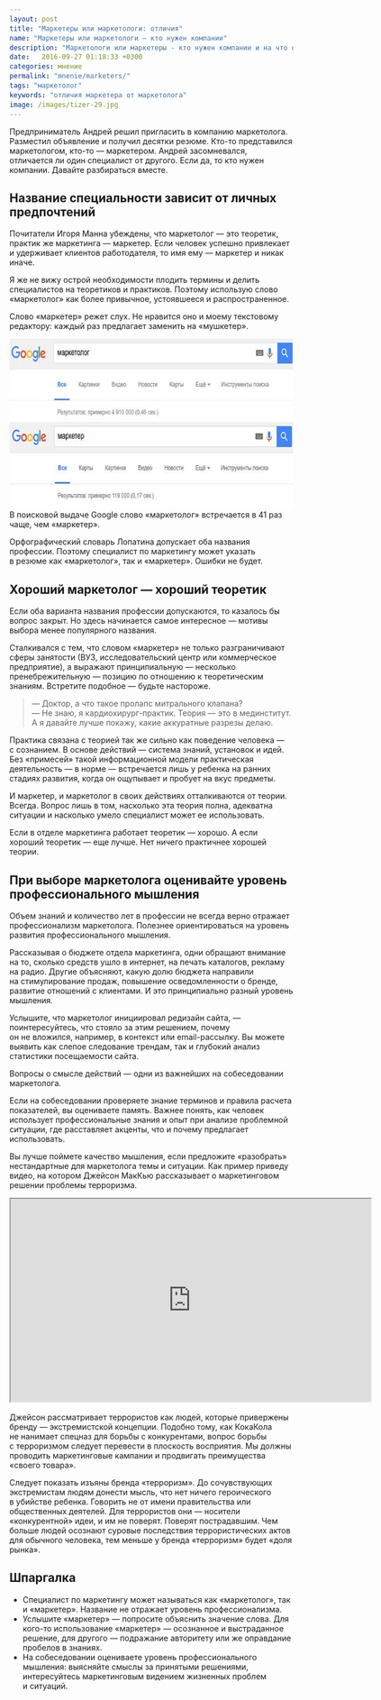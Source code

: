 ```yaml
---
layout: post
title: "Маркетеры или маркетологи: отличия"
name: "Маркетеры или маркетологи — кто нужен компании"
description: "Маркетологи или маркетеры - кто нужен компании и на что обратить внимание при выборе сильного специалиста по маркетингу."
date:   2016-09-27 01:18:33 +0300
categories: мнение
permalink: "mnenie/marketers/"
tags: "маркетолог"
keywords: "отличия маркетера от маркетолога"
image: /images/tizer-29.jpg
---
```


<p>Предприниматель Андрей решил пригласить в&nbsp;компанию маркетолога. Разместил объявление и&nbsp;получил десятки резюме. Кто-то представился маркетологом, кто-то&nbsp;— маркетером. Андрей засомневался, отличается&nbsp;ли один специалист от&nbsp;другого. Если&nbsp;да, то&nbsp;кто нужен компании. Давайте разбираться вместе.</p><!--more-->
<h2>Название специальности зависит от&nbsp;личных предпочтений</h2>
<p>Почитатели Игоря Манна убеждены, что маркетолог&nbsp;— это теоретик, практик&nbsp;же маркетинга&nbsp;— маркетер. Если человек успешно привлекает и&nbsp;удерживает клиентов работодателя, то&nbsp;имя ему&nbsp;— маркетер и&nbsp;никак иначе.</p>
<p>Я&nbsp;же не&nbsp;вижу острой необходимости плодить термины и&nbsp;делить специалистов на&nbsp;теоретиков и&nbsp;практиков. Поэтому использую слово «маркетолог» как более привычное, устоявшееся и&nbsp;распространенное.</p>
<p>Слово «маркетер» режет слух. Не&nbsp;нравится оно и&nbsp;моему текстовому редактору: каждый раз предлагает заменить на&nbsp;«мушкетер».</p>
<div class="wtf1"><img src="/images/marketer1.jpg" alt="в поисковой выдаче Google слово «маркетолог» встречается в 41 раз чаще, чем «маркетер»" width="695" height="301" class="img-responsive" /> <br />
В&nbsp;поисковой выдаче Google слово «маркетолог» встречается в&nbsp;41&nbsp;раз чаще, чем «маркетер».</div>
<p>Орфографический словарь Лопатина допускает оба названия профессии. Поэтому специалист по&nbsp;маркетингу может указать в&nbsp;резюме как «маркетолог», так и&nbsp;«маркетер». Ошибки не&nbsp;будет.</p>
<h2>Хороший маркетолог&nbsp;— хороший теоретик</h2>
<p>Если оба варианта названия профессии допускаются, то&nbsp;казалось&nbsp;бы вопрос закрыт. Но&nbsp;здесь начинается самое интересное&nbsp;— мотивы выбора менее популярного названия.</p>
<p>Сталкивался с&nbsp;тем, что словом «маркетер» не&nbsp;только разграничивают сферы занятости (ВУЗ, исследовательский центр или коммерческое предприятие), а&nbsp;выражают принципиальную&nbsp;— несколько пренебрежительную&nbsp;— позицию по&nbsp;отношению к&nbsp;теоретическим знаниям. Встретите подобное&nbsp;— будьте настороже.</p>
<blockquote>
	<p>—&nbsp;Доктор, а&nbsp;что такое пролапс митрального клапана?<br/>
 —&nbsp;Не&nbsp;знаю, я&nbsp;кардиохирург-практик. Теория&nbsp;— это в&nbsp;мединститут. А&nbsp;я&nbsp;давайте лучше покажу, какие аккуратные разрезы делаю.
	</p>
 </blockquote>
<p>Практика связана с&nbsp;теорией так&nbsp;же сильно как поведение человека&nbsp;— с&nbsp;сознанием. В&nbsp;основе действий&nbsp;— система знаний, установок и&nbsp;идей. Без «примесей» такой информационной модели практическая деятельность&nbsp;— в&nbsp;норме&nbsp;— встречается лишь у&nbsp;ребенка на&nbsp;ранних стадиях развития, когда он&nbsp;ощупывает и&nbsp;пробует на&nbsp;вкус предметы.</p>
<p>И&nbsp;маркетер, и&nbsp;маркетолог в&nbsp;своих действиях отталкиваются от&nbsp;теории. Всегда. Вопрос лишь в&nbsp;том, насколько эта теория полна, адекватна ситуации и&nbsp;насколько умело специалист может ее&nbsp;использовать.</p>
<p>Если в&nbsp;отделе маркетинга работает теоретик&nbsp;— хорошо. А&nbsp;если хороший теоретик&nbsp;— еще лучше. Нет ничего практичнее хорошей теории.</p>
<h2>При выборе маркетолога оценивайте уровень профессионального мышления</h2>
<p>Объем знаний и&nbsp;количество лет в&nbsp;профессии не&nbsp;всегда верно отражает профессионализм маркетолога. Полезнее ориентироваться на&nbsp;уровень развития профессионального мышления.</p>
<p>Рассказывая о&nbsp;бюджете отдела маркетинга, одни обращают внимание на&nbsp;то, сколько средств ушло в&nbsp;интернет, на&nbsp;печать каталогов, рекламу на&nbsp;радио. Другие объясняют, какую долю бюджета направили на&nbsp;стимулирование продаж, повышение осведомленности о&nbsp;бренде, развитие отношений с&nbsp;клиентами. И&nbsp;это принципиально разный уровень мышления.</p>
<p>Услышите, что маркетолог инициировал редизайн сайта,&nbsp;— поинтересуйтесь, что стояло за&nbsp;этим решением, почему он&nbsp;не&nbsp;вложился, например, в&nbsp;контекст или email-рассылку. Вы&nbsp;можете выявить как слепое следование трендам, так и&nbsp;глубокий анализ статистики посещаемости сайта.</p>
<div class="hip">Вопросы о&nbsp;смысле действий&nbsp;— одни из&nbsp;важнейших на&nbsp;собеседовании маркетолога.</div>
<p>Если на&nbsp;собеседовании проверяете знание терминов и&nbsp;правила расчета показателей, вы&nbsp;оцениваете память. Важнее понять, как человек использует профессиональные знания и&nbsp;опыт при анализе проблемной ситуации, где расставляет акценты, что и&nbsp;почему предлагает использовать.</p>
<p>Вы&nbsp;лучше поймете качество мышления, если предложите «разобрать» нестандартные для маркетолога темы и&nbsp;ситуации. Как пример приведу видео, на&nbsp;котором Джейсон МакКью рассказывает о&nbsp;маркетинговом решении проблемы терроризма.</p>
<div class="video"><iframe src="https://embed.ted.com/talks/lang/ru/jason_mccue_terrorism_is_a_failed_brand" width="640" height="360" allowfullscreen="allowfullscreen"></iframe></div>
<p>Джейсон рассматривает террористов как людей, которые привержены бренду&nbsp;— экстремистской концепции. Подобно тому, как КокаКола не&nbsp;нанимает спецназ для борьбы с&nbsp;конкурентами, вопрос борьбы с&nbsp;терроризмом следует перевести в&nbsp;плоскость восприятия. Мы&nbsp;должны проводить маркетинговые кампании и&nbsp;продвигать преимущества «своего товара».</p>
<p>Следует показать изъяны бренда «терроризм». До&nbsp;сочувствующих экстремистам людям донести мысль, что нет ничего героического в&nbsp;убийстве ребенка. Говорить не&nbsp;от&nbsp;имени правительства или общественных деятелей. Для террористов они&nbsp;— носители «конкурентной» идеи, и&nbsp;им&nbsp;не&nbsp;поверят. Поверят пострадавшим. Чем больше людей осознают суровые последствия террористических актов для обычного человека, тем меньше у&nbsp;бренда «терроризм» будет «доля рынка».</p>
<div class="markedfield">
<h2>Шпаргалка</h2>
<ul>
	<li>Специалист по&nbsp;маркетингу может называться как «маркетолог», так и&nbsp;«маркетер». Название не&nbsp;отражает уровень профессионализма.</li>
	<li>Услышите «маркетер»&nbsp;— попросите объяснить значение слова. Для кого-то использование «маркетер»&nbsp;— осознанное и&nbsp;выстраданное решение, для другого&nbsp;— подражание авторитету или&nbsp;же оправдание пробелов в&nbsp;знаниях.</li>
	<li>На&nbsp;собеседовании оцениваете уровень профессионального мышления: выясняйте смыслы за&nbsp;принятыми решениями, интересуйтесь маркетинговым видением жизненных проблем и&nbsp;ситуаций.</li>
 </ul>
 </div>
